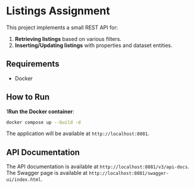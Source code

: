 # Listings Assignment

This project implements a small REST API for:

1. **Retrieving listings** based on various filters.
2. **Inserting/Updating listings** with properties and dataset entities.

## Requirements

- Docker

## How to Run

1**Run the Docker container**:
   ```bash
   docker compose up --build -d
   ```

The application will be available at `http://localhost:8081`.

## API Documentation

The API documentation is available at `http://localhost:8081/v3/api-docs`.
The Swagger page is available at `http://localhost:8081/swagger-ui/index.html`.